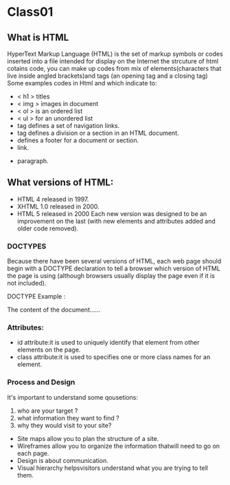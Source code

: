 # Class01
## What is HTML 
 HyperText Markup Language (HTML) is the set of markup symbols or codes inserted into a file intended for display on the Internet
the strcuture of html cotains code, you can make up codes from mix of elements(characters that live inside angled
brackets)and tags (an opening tag and a closing tag)
Some examples codes in Html and which indicate to:
* < h1 > titles
* < img > images in document
* < ol > is an ordered list
* < ul > for an unordered list
* <nav> tag defines a set of navigation links.
* <div> tag defines a division or a section in an HTML document.
* <footer> defines a footer for a document or section.
* <a> link.
* <p>  paragraph.
## What versions of HTML:
* HTML 4 released in 1997.
* XHTML 1.0 released in 2000.
* HTML 5 released in 2000
Each new version was designed to be an improvement on the last (with new elements and attributes added and older code removed).
### DOCTYPES
Because there have been several versions of HTML, each web page should begin with a DOCTYPE declaration to tell a browser which version of HTML the page is using (although browsers usually display the page even if it is not included).
 
 DOCTYPE Example :
  <!DOCTYPE html>
<html>
<head>
<title>Title of the document</title>
</head>

<body>
The content of the document......
</body>

</html>

### Attributes:

* id attribute:it is used to uniquely identify that element from other elements on the page.
* class attribute:it is used to specifies one or more class names for an element.
### Process and Design
It's important to understand some qousetions:
 1. who are your target ?
 2. what information they want to find ?
 3. why they would visit to your site?
* Site maps allow you to plan the structure of a site.
* Wireframes allow you to organize the information thatwill need to go on each page.
* Design is about communication.
*  Visual hierarchy helpsvisitors understand what you are trying to tell them. 
# 
